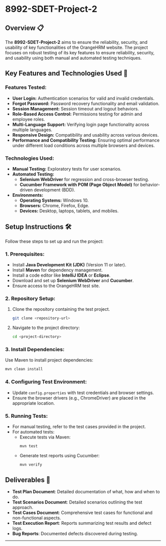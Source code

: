 # 8992-SDET-Project-2

## Overview 📋

The **8992-SDET-Project-2** aims to ensure the reliability, security, and usability of key functionalities of the OrangeHRM website. The project focuses on robust testing of its key features to ensure reliability, security, and usability using both manual and automated testing techniques.

## Key Features and Technologies Used 🚀

### Features Tested:
- **User Login:** Authentication scenarios for valid and invalid credentials.
- **Forgot Password:** Password recovery functionality and email validation.
- **Session Management:** Session timeout and logout behaviors.
- **Role-Based Access Control:** Permissions testing for admin and employee roles.
- **Multi-Language Support:** Verifying login page functionality across multiple languages.
- **Responsive Design:** Compatibility and usability across various devices.
- **Performance and Compatibility Testing:** Ensuring optimal performance under different load conditions across multiple browsers and devices.

### Technologies Used:
- **Manual Testing:** Exploratory tests for user scenarios.
- **Automated Testing:** 
  - **Selenium WebDriver** for regression and cross-browser testing.
  - **Cucumber Framework with POM (Page Object Model)** for behavior-driven development (BDD).
- **Environments:**
  - **Operating Systems:** Windows 10.
  - **Browsers:** Chrome, Firefox, Edge.
  - **Devices:** Desktop, laptops, tablets, and mobiles.

## Setup Instructions 🛠️

Follow these steps to set up and run the project:

### 1. Prerequisites:
- Install **Java Development Kit (JDK)** (Version 11 or later).
- Install **Maven** for dependency management.
- Install a code editor like **IntelliJ IDEA** or **Eclipse**.
- Download and set up **Selenium WebDriver** and **Cucumber**.
- Ensure access to the OrangeHRM test site.

### 2. Repository Setup:
1. Clone the repository containing the test project.
   ```bash
   git clone <repository-url>
   ```
2. Navigate to the project directory:
   ```bash
   cd <project-directory>
   ```

### 3. Install Dependencies:
Use Maven to install project dependencies:
   ```bash
   mvn clean install
   ```

### 4. Configuring Test Environment:
- Update `config.properties` with test credentials and browser settings.
- Ensure the browser drivers (e.g., ChromeDriver) are placed in the appropriate location.

### 5. Running Tests:
- For manual testing, refer to the test cases provided in the project.
- For automated tests:
   - Execute tests via Maven:
     ```bash
     mvn test
     ```
   - Generate test reports using Cucumber:
     ```bash
     mvn verify
     ```

## Deliverables 📑

- **Test Plan Document**: Detailed documentation of what, how and when to do.
- **Test Scenarios Document**: Detailed scenarios outlining the test approach.
- **Test Cases Document**: Comprehensive test cases for functional and non-functional aspects.
- **Test Execution Report**: Reports summarizing test results and defect logs.
- **Bug Reports**: Documented defects discovered during testing.

---
